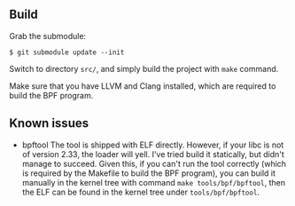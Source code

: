 
## Build
Grab the submodule:
```
$ git submodule update --init
```

Switch to directory `src/`, and simply build the project with `make` command.

Make sure that you have LLVM and Clang installed, which are required to build the BPF program.

## Known issues
- bpftool
    The tool is shipped with ELF directly. However, if your libc is not of version 2.33, the loader will yell. I've tried build it statically, but didn't manage to succeed. Given this, if you can't run the tool correctly (which is required by the Makefile to build the BPF program), you can build it manually in the kernel tree with command `make tools/bpf/bpftool`, then the ELF can be found in the kernel tree under `tools/bpf/bpftool`.

